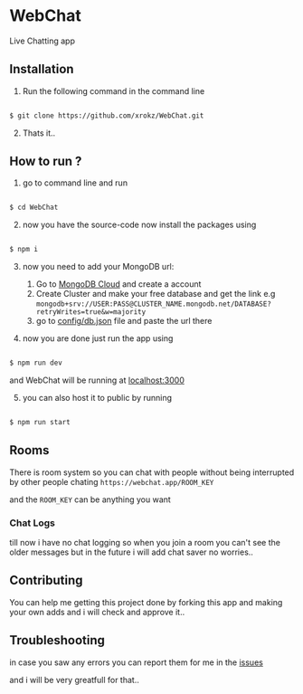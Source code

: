 
  

# WebChat

  

Live Chatting app

  

## Installation

1. Run the following command in the command line

  

```bash

$ git clone https://github.com/xrokz/WebChat.git

```

2. Thats it..

  

## How to run ?

  

1. go to command line and run

  

  

```bash

$ cd WebChat

```

  

  

2. now you have the source-code now install the packages using

  

```bash

$ npm i

```

  

3. now you need to add your MongoDB url:
	 1. Go to [MongoDB Cloud](https://cloud.mongodb.com/) and create a account
	 2. Create Cluster and make your free database and get the link e.g `mongodb+srv://USER:PASS@CLUSTER_NAME.mongodb.net/DATABASE?retryWrites=true&w=majority`
	 3. go to [config/db.json](/config/db.json) file and paste the url there
  

4. now you are done just run the app using

  

```bash

$ npm run dev

```

  

and WebChat will be running at [localhost:3000](http://localhost:3000)

  

  

5. you can also host it to public by running

  

```bash

$ npm run start

```

  

## Rooms

There is room system so you can chat with people without being interrupted by other people chating `https://webchat.app/ROOM_KEY`

  

and the `ROOM_KEY` can be anything you want

  

### Chat Logs

till now i have no chat logging so when you join a room you can't see the older messages but in the future i will add chat saver no worries..

  
  

## Contributing

You can help me getting this project done by forking this app and making your own adds and i will check and approve it..

  

## Troubleshooting

in case you saw any errors you can report them for me in the [issues](https://github.com/xRokz/WebChat/issues)

and i will be very greatfull for that..